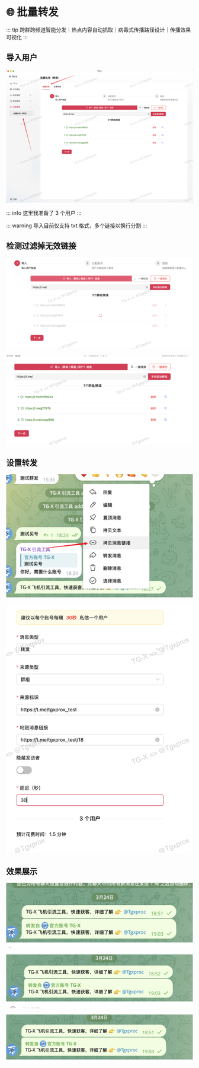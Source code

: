 # 🌐 批量转发

::: tip
跨群跨频道智能分发｜热点内容自动抓取｜病毒式传播路径设计｜传播效果可视化
:::


## 导入用户

![](../assets/message/sixin_1.png)

::: info
这里我准备了 3 个用户
:::

::: warning
导入目前仅支持 txt 格式，多个链接以换行分割
:::


## 检测过滤掉无效链接

![](../assets/Invite/qiangla_2.png)

![](../assets/Invite/qiangla_3.png)


## 设置转发

![](../assets/message/sixin_7.png)

![](../assets/message/sixin_8.png)


## 效果展示

![](../assets/message/sixin_9.png)

![](../assets/message/sixin_10.png)

![](../assets/message/sixin_11.png)
